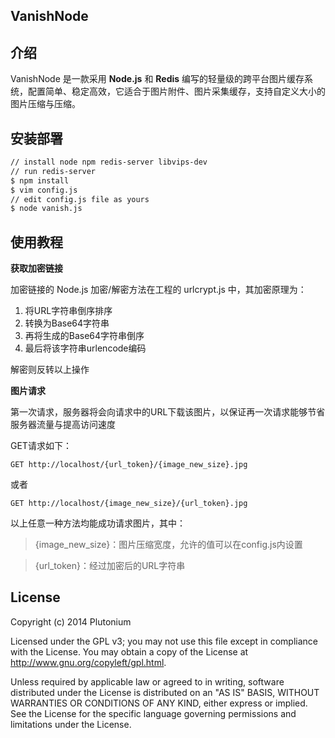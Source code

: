 VanishNode
----------
## 介绍
VanishNode 是一款采用 **Node.js** 和 **Redis** 编写的轻量级的跨平台图片缓存系统，配置简单、稳定高效，它适合于图片附件、图片采集缓存，支持自定义大小的图片压缩与压缩。

## 安装部署 ##

```bash
// install node npm redis-server libvips-dev
// run redis-server
$ npm install
$ vim config.js
// edit config.js file as yours
$ node vanish.js
```

## 使用教程

**获取加密链接**

加密链接的 Node.js 加密/解密方法在工程的 urlcrypt.js 中，其加密原理为：

 1. 将URL字符串倒序排序
 2. 转换为Base64字符串
 3. 再将生成的Base64字符串倒序
 4. 最后将该字符串urlencode编码

解密则反转以上操作

**图片请求**

第一次请求，服务器将会向请求中的URL下载该图片，以保证再一次请求能够节省服务器流量与提高访问速度

GET请求如下：

    GET http://localhost/{url_token}/{image_new_size}.jpg
或者

    GET http://localhost/{image_new_size}/{url_token}.jpg
以上任意一种方法均能成功请求图片，其中：

> {image_new_size}：图片压缩宽度，允许的值可以在config.js内设置

> {url_token}：经过加密后的URL字符串

## License

Copyright (c) 2014 Plutonium

Licensed under the GPL v3; you may not use this file except in compliance with the License. You may obtain a copy of the License at http://www.gnu.org/copyleft/gpl.html.

Unless required by applicable law or agreed to in writing, software distributed under the License is distributed on an "AS IS" BASIS, WITHOUT WARRANTIES OR CONDITIONS OF ANY KIND, either express or implied. See the License for the specific language governing permissions and limitations under the License.